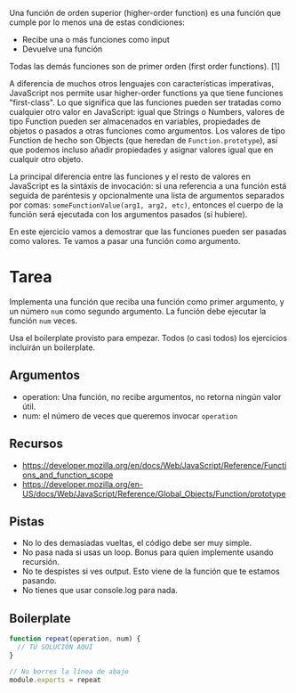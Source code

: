 Una función de orden superior (higher-order function) es una función que cumple
por lo menos una de estas condiciones:

* Recibe una o más funciones como input
* Devuelve una función

Todas las demás funciones son de primer orden (first order functions). [1]

A diferencia de muchos otros lenguajes con características imperativas,
JavaScript nos permite usar higher-order functions ya que tiene funciones
"first-class". Lo que significa que las funciones pueden ser tratadas como
cualquier otro valor en JavaScript: igual que Strings o Numbers, valores de tipo
Function pueden ser almacenados en variables, propiedades de objetos o pasados
a otras funciones como argumentos. Los valores de tipo Function de hecho son
Objects (que heredan de `Function.prototype`), así que podemos incluso añadir
propiedades y asignar valores igual que en cualquir otro objeto.

La principal diferencia entre las funciones y el resto de valores en JavaScript
es la sintáxis de invocación: si una referencia a una función está seguida de
paréntesis y opcionalmente una lista de argumentos separados por comas:
`someFunctionValue(arg1, arg2, etc)`, entonces el cuerpo de la función será
ejecutada con los argumentos pasados (si hubiere).

En este ejercicio vamos a demostrar que las funciones pueden ser pasadas como
valores. Te vamos a pasar una función como argumento.

# Tarea

Implementa una función que reciba una función como primer argumento, y un número
`num` como segundo argumento. La función debe ejecutar la función `num` veces.

Usa el boilerplate provisto para empezar. Todos (o casi todos) los ejercicios
incluirán un boilerplate.

## Argumentos

* operation: Una función, no recibe argumentos, no retorna ningún valor útil.
* num: el número de veces que queremos invocar `operation`

## Recursos

* https://developer.mozilla.org/en/docs/Web/JavaScript/Reference/Functions_and_function_scope
* https://developer.mozilla.org/en-US/docs/Web/JavaScript/Reference/Global_Objects/Function/prototype

## Pistas

* No lo des demasiadas vueltas, el código debe ser muy simple.
* No pasa nada si usas un loop. Bonus para quien implemente usando recursión.
* No te despistes si ves output. Esto viene de la función que te estamos pasando.
* No tienes que usar console.log para nada.

## Boilerplate

```js
function repeat(operation, num) {
  // TÚ SOLUCIÓN AQUÍ
}

// No borres la línea de abajo
module.exports = repeat
```
